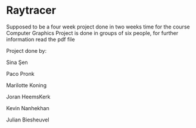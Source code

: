 # Raytracer

Supposed to be a four week project done in two weeks time for the course Computer Graphics
Project is done in groups of six people, for further information read the pdf file

Project done by: 

Sina Şen 

Paco Pronk 

Marilotte Koning 

Joran HeemsKerk 

Kevin Nanhekhan 

Julian Biesheuvel 


